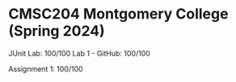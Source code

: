 # CMSC204 Montgomery College (Spring 2024)


JUnit Lab: 100/100
Lab 1 - GitHub: 100/100

Assignment 1: 100/100

